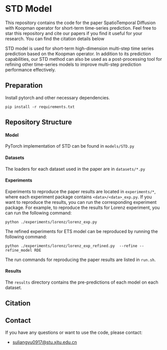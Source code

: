 # STD Model

This repository contains the code for the paper SpatioTemporal Diffusion with Koopman operator for short-term time-series prediction. Feel free to star this repository and cite our papers if you find it useful for your research. You can find the citation details below

STD model is used for short-term high-dimension multi-step time series prediction based on the Koopman operator. In addition to its prediction capabilities, our STD method can also be used as a post-processing tool for refining other time-series models to improve multi-step prediction performance effectively.

<!-- ![N-BEATS Architecture](nbeats.png) -->

## Preparation
Install pytorch and other necessary dependencies.

`pip install -r requirements.txt`

## Repository Structure

#### Model
PyTorch implementation of STD can be found in `models/STD.py`

#### Datasets
The loaders for each dataset used in the paper are in `datasets/*.py`

#### Experiments
Experiments to reproduce the paper results are located in `experiments/*`, 
where each experiment package contains `<data>/<data>_exp.py`. If you want to reproduce the results, 
you can run the corresponding experiment package. For example, to reproduce the results for Lorenz experiment, 
you can run the following command:

`python ./experiments/lorenz/lorenz_exp.py`

The refined experiments for ETS model can be reproduced by running the following command:

`python ./experiments/lorenz/lorenz_exp_refined.py  --refine --refine_model RDE`

The run commands for reproducing the paper results are listed in `run.sh`.

#### Results
The `results` directory contains the pre-predictions of each model on each dataset.
## Citation

## Contact
If you have any questions or want to use the code, please contact:
- suliangyu0917@stu.xjtu.edu.cn
